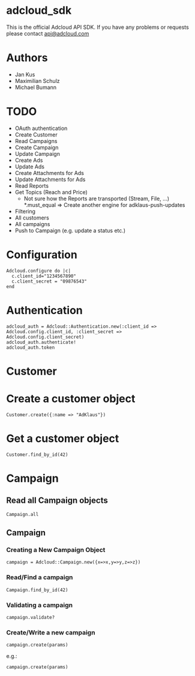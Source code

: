 # adcloud_sdk

This is the official Adcloud API SDK. If you have any problems or requests please contact api@adcloud.com

# Authors

* Jan Kus
* Maximilian Schulz
* Michael Bumann

# TODO

* OAuth authentication
* Create Customer
* Read Campaigns
* Create Campaign
* Update Campaign
* Create Ads
* Update Ads
* Create Attachments for Ads
* Update Attachments for Ads
* Read Reports
* Get Topics (Reach and Price)
  * Not sure how the Reports are transported (Stream, File, ...)
*.must_equal => Create another engine for adklaus-push-updates
* Filtering
* All customers
* All campaigns
* Push to Campaign (e.g. update a status etc.)

# Configuration

    Adcloud.configure do |c|
      c.client_id="1234567890"
      c.client_secret = "09876543"
    end

# Authentication

    adcloud_auth = Adcloud::Authentication.new(:client_id => Adcloud.config.client_id, :client_secret => Adcloud.config.client_secret)
    adcloud_auth.authenticate!
    adcloud_auth.token

# Customer

# Create a customer object

    Customer.create({:name => "AdKlaus"})

# Get a customer object

    Customer.find_by_id(42)

# Campaign

## Read all Campaign objects

    Campaign.all

## Campaign

### Creating a New Campaign Object

    campaign = Adcloud::Campaign.new({x=>x,y=>y,z=>z})

### Read/Find a campaign

    Campaign.find_by_id(42)

### Validating a campaign

    campaign.validate?

### Create/Write a new campaign

    campaign.create(params)

e.g.: 

    campaign.create(params)


